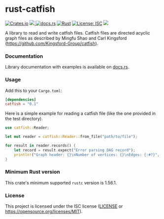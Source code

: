 # rust-catfish
[![Crates.io](https://img.shields.io/crates/v/catfish.svg)](https://crates.io/crates/catfish)
<a href="https://github.com/Ebedthan/rust-catfish/actions?query=workflow%3A%22Continuous+Integration%22">
    <img src="https://img.shields.io/github/workflow/status/Ebedthan/rust-catfish/Continuous%20Integration?style=flat&logo=GitHub%20Actions">
</a>
[![docs.rs](https://docs.rs/catfish/badge.svg)](https://docs.rs/catfish)
[![Rust](https://img.shields.io/badge/rust-1.56.1%2B-blue.svg?maxAge=3600)](https://github.com/Ebedthan/rust-catfish)
[![License: ISC](https://img.shields.io/badge/License-MIT-blue.svg)](https://github.com/Ebedthan/rust-catfish/blob/main/LICENSE)
<a href="https://codecov.io/gh/Ebedthan/rust-catfish">
    <img src="https://codecov.io/gh/Ebedthan/rust-catfish/branch/main/graph/badge.svg">
</a>
 

A library to read and write catfish files. Catfish files are directed acyclic graph files as described by
Mingfu Shao and Carl Kingsford (https://github.com/Kingsford-Group/catfish).

### Documentation

Library documentation with examples is available on [docs.rs](https://docs.rs/catfish).


### Usage

Add this to your `Cargo.toml`:

```toml
[dependencies]
catfish = "0.1"
```

Here is a simple example for reading a catfish file (like the one provided in the test directory).

```rust
use catfish::Reader;

let mut reader = catfish::Reader::from_file("path/to/file");

for result in reader.records() {
    let record = result.expect("Error parsing DAG record");
    println!("Graph header: {}\nNumber of vertices: {}\nEdges: {:#?}", record.header(), record.num_vertices(), record.edges());
}
```

### Minimum Rust version
This crate's minimum supported `rustc` version is 1.56.1.

### License
This project is licensed under the ISC license ([LICENSE](https://github.com/Ebedthan/rust-catfish/blob/main/LICENSE) or https://opensource.org/licenses/MIT).